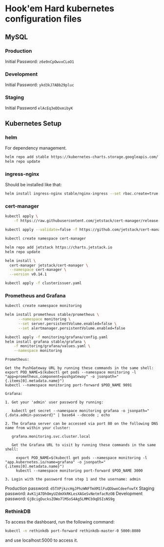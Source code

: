 # Hook'em Hard kubernetes configuration files

## MySQL

### Production

Initial Password: `z6e9nCpOwvxCLoO1`

### Development

Initial Password: `ykd3kJ7ABb29pluc`

### Staging

Initial Password `elAcEq3eDDxmibyK`

## Kubernetes Setup

### helm

For dependency management.

```bash
helm repo add stable https://kubernetes-charts.storage.googleapis.com/
helm repo update
```

### ingress-nginx

Should be installed like that:

```bash
helm install ingress-nginx stable/nginx-ingress --set rbac.create=true --set controller.service.nodePorts.http=30080 --set controller.service.nodePorts.https=30443 --set controller.service.type=NodePort
```

### cert-manager

```bash
kubectl apply \
    -f https://raw.githubusercontent.com/jetstack/cert-manager/release-0.6/deploy/manifests/00-crds.yaml

kubectl apply --validate=false -f https://github.com/jetstack/cert-manager/releases/download/v0.14.1/cert-manager-legacy.crds.yaml

kubectl create namespace cert-manager

helm repo add jetstack https://charts.jetstack.io
helm repo update

helm install \
  cert-manager jetstack/cert-manager \
  --namespace cert-manager \
  --version v0.14.1

kubectl apply -f clusterissuer.yaml
```

### Prometheus and Grafana

```bash
kubectl create namespace monitoring

helm install prometheus stable/prometheus \
      --namespace monitoring \
      --set server.persistentVolume.enabled=false \
      --set alertmanager.persistentVolume.enabled=false

kubectl apply -f monitoring/grafana/config.yaml
helm install grafana stable/grafana \
    -f monitoring/grafana/values.yaml \
    --namespace monitoring
```

```
Prometheus:

Get the PushGateway URL by running these commands in the same shell:
export POD_NAME=$(kubectl get pods --namespace monitoring -l "app=prometheus,component=pushgateway" -o jsonpath="{.items[0].metadata.name}")
kubectl --namespace monitoring port-forward $POD_NAME 9091

Grafana:

1. Get your 'admin' user password by running:

   kubectl get secret --namespace monitoring grafana -o jsonpath="{.data.admin-password}" | base64 --decode ; echo

2. The Grafana server can be accessed via port 80 on the following DNS name from within your cluster:

   grafana.monitoring.svc.cluster.local

   Get the Grafana URL to visit by running these commands in the same shell:

     export POD_NAME=$(kubectl get pods --namespace monitoring -l "app.kubernetes.io/name=grafana" -o jsonpath="{.items[0].metadata.name}")
     kubectl --namespace monitoring port-forward $POD_NAME 3000

3. Login with the password from step 1 and the username: admin
```

Production password: `d5TXPjkzcHgJPhzWNFTmXM1lFuQDbwoCdeefvwfX`
Staging password: `AvK1jA7DhOmyUZdmXkRKLesXAGeSvNetmfacRzOB`
Development password: `GjBcigDucksZOWo7lMSoS4Ag5LMMCb9qD5IsNS9g`

### RethinkDB

To access the dashboard, run the following command:

```bash
kubectl -n rethinkdb port-forward rethinkdb-master-0 5000:8080
```

and use localhost:5000 to access it.
